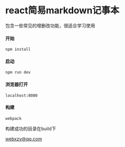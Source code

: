 ﻿# react简易markdown记事本
包含一些常见的增删改功能，很适合学习使用

#### 开始 
`npm install`

#### 启动
`npm run dev`

#### 浏览器打开
`localhost:8080`

#### 构建
`webpack`  

构建成功的目录在build下

webxzy@qq.com